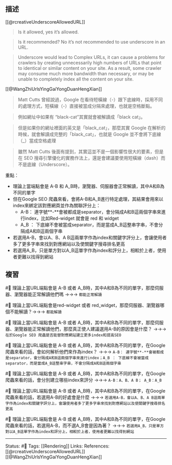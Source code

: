 ## 描述


[[@rcreativeUnderscoreAllowedURL]]
> Is it allowed, yes it’s allowed.

> Is it recommended? No it’s not recommended to use underscore in an URL.

> Underscore would lead to Complex URLs, it can cause a problems for crawlers by creating unnecessarily high numbers of URLs that point to identical or similar content on your site. As a result, some crawler may consume much more bandwidth than necessary, or may be unable to completely index all the content on your site.



[[@WangZhiUrlsYingGaiYongDuanHengXian]]
> Matt Cutts 曾經說過，Google 在看待短橫線（-）跟下底線時，採用不同的處理方式，短橫線（-）直接被當成分隔來處理，也就是空格斷點。

> 例如網址中如果有 “black-cat”其實就會被解讀成「black cat」。

> 但是如果你的網址裡面的英文是「black_cat」，那麼其實 Google 在解析的時候，就會解讀成完整的「black_cat」，也就是 Google 並不會將下底線（_）當成空格處理

> 雖然 Matt Cutts 後面有提到，其實這並不是一個影響性很大的要素，但是在 SEO 搜尋引擎優化的實務作法上，還是會建議要使用短橫線（dash）而不是底線（Underscore）。



重點：
- 理論上當端點會是 A-B 和 A_B時，瀏覽器、伺服器會正常解讀，其中A和B為不同的單字
- 但在Google SEO 爬蟲來看，會將A-B和A_B進行特定處理，其結果會用來以index來綁定該對應網頁並作為關聯評分上：
	- A-B： 連字號**-**會被都成是separator，會分隔成A和B這兩個字串來進行index，比如Red-widget 就會是 red 和 widget 
	- A_B ： 下底線不會被當成separator，而是當成A_B這整串字串，不會分隔成A和B這兩個字串
- 若選用A-B，會以A、B、A B這兩單字作為index和關鍵字評分上，會讓使用者多了更多字串來找到對應網站以及使關鍵字搜尋排名更高
- 若選用A_B，只是單方對以A_B這單字作為index和評分上，相較於上者，使用者更難以找得到網站

## 複習

#🧠 理論上當URL端點會是 A-B 或者 A_B時，其中A和B為不同的單字，那麼伺服器、瀏覽器能正常解讀他們嗎 ->->-> `都能正常解讀`
<!--SR:!2023-03-06,74,250-->

#🧠 理論上當URL端點會是red-widget 或者 red_widget，那麼伺服器、瀏覽器哪個不能解讀？->->-> `都能解讀`
<!--SR:!2023-03-05,73,250-->

#🧠 理論上當URL端點會是 A-B 或者 A_B時，其中A和B為不同的單字，那麼伺服器、瀏覽器能正常解讀他們，那麼真正使人建議選用A-B的原因會是什麼？ ->->-> `在於Google SEO 爬蟲是否能替對應網站建立更多index和提高SEO`
<!--SR:!2023-02-16,62,250-->

#🧠 理論上當URL端點會是 A-B 或者 A_B時，其中A和B為不同的單字，在Google 爬蟲來看的話，會如何解析他們來作為index？ ->->-> `A-B： 連字號**-**會被都成是separator，會分隔成A和B這兩個字串來進行index；A_B ： 下底線不會被當成separator，而是當成A_B這整串字串，不會分隔成A和B這兩個字串`
<!--SR:!2023-01-06,16,230-->

#🧠 理論上當URL端點會是 A-B 或者 A_B時，其中A和B為不同的單字，在Google 爬蟲來看的話，會分別建立哪些index來評分 ->->-> `A-B：A、B、A B； A_B：A_B`
<!--SR:!2023-03-06,74,250-->

#🧠 理論上當URL端點會是 A-B 或者 A_B時，其中A和B為不同的單字，在Google 爬蟲來看的話，若選用A-B的好處會是什麼 ->->-> `若選用A-B，會以A、B、A B這兩單字作為index和關鍵字評分上，會讓使用者多了更多字串來找到對應網站以及使關鍵字搜尋排名更高`
<!--SR:!2023-02-19,64,250-->

#🧠 理論上當URL端點會是 A-B 或者 A_B時，其中A和B為不同的單字，在Google 爬蟲來看的話，若選用A-B，而不選A_B會是因為著？ ->->-> `若選用A_B，只是單方對以A_B這單字作為index和評分上，相較於上者，使用者更難以找得到網站`
<!--SR:!2023-03-06,74,250-->



---
Status: #🌱 
Tags:
[[Rendering]]
Links:
References:
[[@rcreativeUnderscoreAllowedURL]]
[[@WangZhiUrlsYingGaiYongDuanHengXian]]